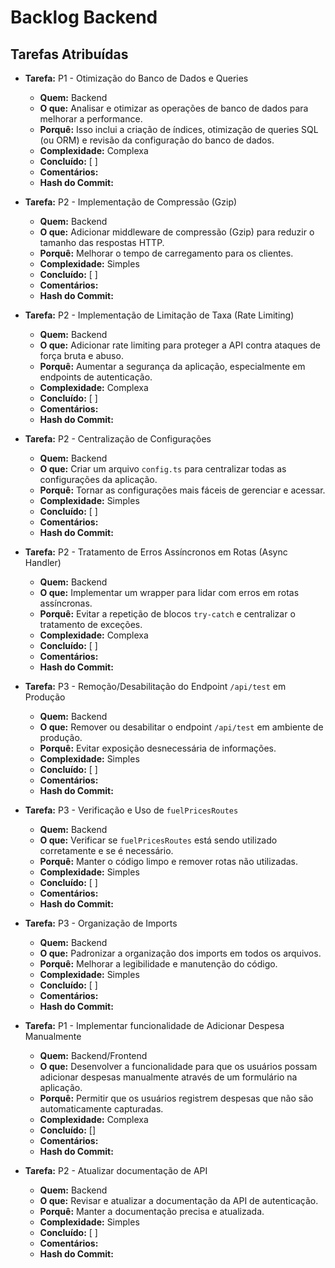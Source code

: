 # Backlog Backend

## Tarefas Atribuídas

- **Tarefa:** P1 - Otimização do Banco de Dados e Queries
  - **Quem:** Backend
  - **O que:** Analisar e otimizar as operações de banco de dados para melhorar a performance.
  - **Porquê:** Isso inclui a criação de índices, otimização de queries SQL (ou ORM) e revisão da configuração do banco de dados.
  - **Complexidade:** Complexa
  - **Concluído:** [ ]
  - **Comentários:**
  - **Hash do Commit:**

- **Tarefa:** P2 - Implementação de Compressão (Gzip)
  - **Quem:** Backend
  - **O que:** Adicionar middleware de compressão (Gzip) para reduzir o tamanho das respostas HTTP.
  - **Porquê:** Melhorar o tempo de carregamento para os clientes.
  - **Complexidade:** Simples
  - **Concluído:** [ ]
  - **Comentários:**
  - **Hash do Commit:**

- **Tarefa:** P2 - Implementação de Limitação de Taxa (Rate Limiting)
  - **Quem:** Backend
  - **O que:** Adicionar rate limiting para proteger a API contra ataques de força bruta e abuso.
  - **Porquê:** Aumentar a segurança da aplicação, especialmente em endpoints de autenticação.
  - **Complexidade:** Complexa
  - **Concluído:** [ ]
  - **Comentários:**
  - **Hash do Commit:**

- **Tarefa:** P2 - Centralização de Configurações
  - **Quem:** Backend
  - **O que:** Criar um arquivo `config.ts` para centralizar todas as configurações da aplicação.
  - **Porquê:** Tornar as configurações mais fáceis de gerenciar e acessar.
  - **Complexidade:** Simples
  - **Concluído:** [ ]
  - **Comentários:**
  - **Hash do Commit:**

- **Tarefa:** P2 - Tratamento de Erros Assíncronos em Rotas (Async Handler)
  - **Quem:** Backend
  - **O que:** Implementar um wrapper para lidar com erros em rotas assíncronas.
  - **Porquê:** Evitar a repetição de blocos `try-catch` e centralizar o tratamento de exceções.
  - **Complexidade:** Complexa
  - **Concluído:** [ ]
  - **Comentários:**
  - **Hash do Commit:**

- **Tarefa:** P3 - Remoção/Desabilitação do Endpoint `/api/test` em Produção
  - **Quem:** Backend
  - **O que:** Remover ou desabilitar o endpoint `/api/test` em ambiente de produção.
  - **Porquê:** Evitar exposição desnecessária de informações.
  - **Complexidade:** Simples
  - **Concluído:** [ ]
  - **Comentários:**
  - **Hash do Commit:**

- **Tarefa:** P3 - Verificação e Uso de `fuelPricesRoutes`
  - **Quem:** Backend
  - **O que:** Verificar se `fuelPricesRoutes` está sendo utilizado corretamente e se é necessário.
  - **Porquê:** Manter o código limpo e remover rotas não utilizadas.
  - **Complexidade:** Simples
  - **Concluído:** [ ]
  - **Comentários:**
  - **Hash do Commit:**

- **Tarefa:** P3 - Organização de Imports
  - **Quem:** Backend
  - **O que:** Padronizar a organização dos imports em todos os arquivos.
  - **Porquê:** Melhorar a legibilidade e manutenção do código.
  - **Complexidade:** Simples
  - **Concluído:** [ ]
  - **Comentários:**
  - **Hash do Commit:**

- **Tarefa:** P1 - Implementar funcionalidade de Adicionar Despesa Manualmente
  - **Quem:** Backend/Frontend
  - **O que:** Desenvolver a funcionalidade para que os usuários possam adicionar despesas manualmente através de um formulário na aplicação.
  - **Porquê:** Permitir que os usuários registrem despesas que não são automaticamente capturadas.
  - **Complexidade:** Complexa
  - **Concluído:** []
  - **Comentários:** 
  - **Hash do Commit:**

- **Tarefa:** P2 - Atualizar documentação de API
  - **Quem:** Backend
  - **O que:** Revisar e atualizar a documentação da API de autenticação.
  - **Porquê:** Manter a documentação precisa e atualizada.
  - **Complexidade:** Simples
  - **Concluído:** [ ]
  - **Comentários:** 
  - **Hash do Commit:**


